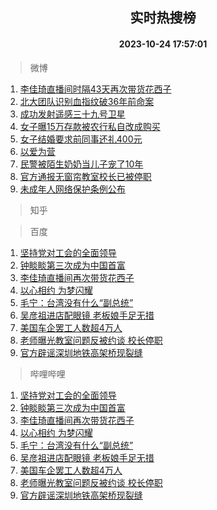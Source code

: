 <div align="center"><h2>实时热搜榜</h2><h4>2023-10-24 17:57:01</h4></div>

> 微博  

1. [李佳琦直播间时隔43天再次带货花西子](https://s.weibo.com/weibo?q=%23%E6%9D%8E%E4%BD%B3%E7%90%A6%E7%9B%B4%E6%92%AD%E9%97%B4%E6%97%B6%E9%9A%9443%E5%A4%A9%E5%86%8D%E6%AC%A1%E5%B8%A6%E8%B4%A7%E8%8A%B1%E8%A5%BF%E5%AD%90%23&t=31&band_rank=1&Refer=top)<br />
2. [北大团队识别血指纹破36年前命案](https://s.weibo.com/weibo?q=%23%E5%8C%97%E5%A4%A7%E5%9B%A2%E9%98%9F%E8%AF%86%E5%88%AB%E8%A1%80%E6%8C%87%E7%BA%B9%E7%A0%B436%E5%B9%B4%E5%89%8D%E5%91%BD%E6%A1%88%23&t=31&band_rank=2&Refer=top)<br />
3. [成功发射遥感三十九号卫星](https://s.weibo.com/weibo?q=%23%E6%88%90%E5%8A%9F%E5%8F%91%E5%B0%84%E9%81%A5%E6%84%9F%E4%B8%89%E5%8D%81%E4%B9%9D%E5%8F%B7%E5%8D%AB%E6%98%9F%23&t=31&band_rank=3&Refer=top)<br />
4. [女子曝15万存款被农行私自改成购买](https://s.weibo.com/weibo?q=%23%E5%A5%B3%E5%AD%90%E6%9B%9D15%E4%B8%87%E5%AD%98%E6%AC%BE%E8%A2%AB%E5%86%9C%E8%A1%8C%E7%A7%81%E8%87%AA%E6%94%B9%E6%88%90%E8%B4%AD%E4%B9%B0%23&t=31&band_rank=4&Refer=top)<br />
5. [女子结婚要求前同事还礼400元](https://s.weibo.com/weibo?q=%23%E5%A5%B3%E5%AD%90%E7%BB%93%E5%A9%9A%E8%A6%81%E6%B1%82%E5%89%8D%E5%90%8C%E4%BA%8B%E8%BF%98%E7%A4%BC400%E5%85%83%23&t=31&band_rank=5&Refer=top)<br />
6. [以爱为营](https://s.weibo.com/weibo?q=%E4%BB%A5%E7%88%B1%E4%B8%BA%E8%90%A5&t=31&band_rank=6&Refer=top)<br />
7. [民警被陌生奶奶当儿子宠了10年](https://s.weibo.com/weibo?q=%23%E6%B0%91%E8%AD%A6%E8%A2%AB%E9%99%8C%E7%94%9F%E5%A5%B6%E5%A5%B6%E5%BD%93%E5%84%BF%E5%AD%90%E5%AE%A0%E4%BA%8610%E5%B9%B4%23&t=31&band_rank=7&Refer=top)<br />
8. [官方通报无窗帘教室校长已被停职](https://s.weibo.com/weibo?q=%23%E5%AE%98%E6%96%B9%E9%80%9A%E6%8A%A5%E6%97%A0%E7%AA%97%E5%B8%98%E6%95%99%E5%AE%A4%E6%A0%A1%E9%95%BF%E5%B7%B2%E8%A2%AB%E5%81%9C%E8%81%8C%23&t=31&band_rank=8&Refer=top)<br />
9. [未成年人网络保护条例公布](https://s.weibo.com/weibo?q=%23%E6%9C%AA%E6%88%90%E5%B9%B4%E4%BA%BA%E7%BD%91%E7%BB%9C%E4%BF%9D%E6%8A%A4%E6%9D%A1%E4%BE%8B%E5%85%AC%E5%B8%83%23&t=31&band_rank=9&Refer=top)<br />

> 知乎  


> 百度  

1. [坚持党对工会的全面领导](https://www.baidu.com/s?wd=%E5%9D%9A%E6%8C%81%E5%85%9A%E5%AF%B9%E5%B7%A5%E4%BC%9A%E7%9A%84%E5%85%A8%E9%9D%A2%E9%A2%86%E5%AF%BC&sa=fyb_news&rsv_dl=fyb_news)<br />
2. [钟睒睒第三次成为中国首富](https://www.baidu.com/s?wd=%E9%92%9F%E7%9D%92%E7%9D%92%E7%AC%AC%E4%B8%89%E6%AC%A1%E6%88%90%E4%B8%BA%E4%B8%AD%E5%9B%BD%E9%A6%96%E5%AF%8C&sa=fyb_news&rsv_dl=fyb_news)<br />
3. [李佳琦直播间再次带货花西子](https://www.baidu.com/s?wd=%E6%9D%8E%E4%BD%B3%E7%90%A6%E7%9B%B4%E6%92%AD%E9%97%B4%E5%86%8D%E6%AC%A1%E5%B8%A6%E8%B4%A7%E8%8A%B1%E8%A5%BF%E5%AD%90&sa=fyb_news&rsv_dl=fyb_news)<br />
4. [以心相约 为梦闪耀](https://www.baidu.com/s?wd=%E4%BB%A5%E5%BF%83%E7%9B%B8%E7%BA%A6+%E4%B8%BA%E6%A2%A6%E9%97%AA%E8%80%80&sa=fyb_news&rsv_dl=fyb_news)<br />
5. [毛宁：台湾没有什么“副总统”](https://www.baidu.com/s?wd=%E6%AF%9B%E5%AE%81%EF%BC%9A%E5%8F%B0%E6%B9%BE%E6%B2%A1%E6%9C%89%E4%BB%80%E4%B9%88%E2%80%9C%E5%89%AF%E6%80%BB%E7%BB%9F%E2%80%9D&sa=fyb_news&rsv_dl=fyb_news)<br />
6. [吴彦祖进店配眼镜 老板娘手足无措](https://www.baidu.com/s?wd=%E5%90%B4%E5%BD%A6%E7%A5%96%E8%BF%9B%E5%BA%97%E9%85%8D%E7%9C%BC%E9%95%9C+%E8%80%81%E6%9D%BF%E5%A8%98%E6%89%8B%E8%B6%B3%E6%97%A0%E6%8E%AA&sa=fyb_news&rsv_dl=fyb_news)<br />
7. [美国车企罢工人数超4万人](https://www.baidu.com/s?wd=%E7%BE%8E%E5%9B%BD%E8%BD%A6%E4%BC%81%E7%BD%A2%E5%B7%A5%E4%BA%BA%E6%95%B0%E8%B6%854%E4%B8%87%E4%BA%BA&sa=fyb_news&rsv_dl=fyb_news)<br />
8. [老师曝光教室问题反被约谈 校长停职](https://www.baidu.com/s?wd=%E8%80%81%E5%B8%88%E6%9B%9D%E5%85%89%E6%95%99%E5%AE%A4%E9%97%AE%E9%A2%98%E5%8F%8D%E8%A2%AB%E7%BA%A6%E8%B0%88+%E6%A0%A1%E9%95%BF%E5%81%9C%E8%81%8C&sa=fyb_news&rsv_dl=fyb_news)<br />
9. [官方辟谣深圳地铁高架桥现裂缝](https://www.baidu.com/s?wd=%E5%AE%98%E6%96%B9%E8%BE%9F%E8%B0%A3%E6%B7%B1%E5%9C%B3%E5%9C%B0%E9%93%81%E9%AB%98%E6%9E%B6%E6%A1%A5%E7%8E%B0%E8%A3%82%E7%BC%9D&sa=fyb_news&rsv_dl=fyb_news)<br />

> 哔哩哔哩  

1. [坚持党对工会的全面领导](https://www.baidu.com/s?wd=%E5%9D%9A%E6%8C%81%E5%85%9A%E5%AF%B9%E5%B7%A5%E4%BC%9A%E7%9A%84%E5%85%A8%E9%9D%A2%E9%A2%86%E5%AF%BC&sa=fyb_news&rsv_dl=fyb_news)<br />
2. [钟睒睒第三次成为中国首富](https://www.baidu.com/s?wd=%E9%92%9F%E7%9D%92%E7%9D%92%E7%AC%AC%E4%B8%89%E6%AC%A1%E6%88%90%E4%B8%BA%E4%B8%AD%E5%9B%BD%E9%A6%96%E5%AF%8C&sa=fyb_news&rsv_dl=fyb_news)<br />
3. [李佳琦直播间再次带货花西子](https://www.baidu.com/s?wd=%E6%9D%8E%E4%BD%B3%E7%90%A6%E7%9B%B4%E6%92%AD%E9%97%B4%E5%86%8D%E6%AC%A1%E5%B8%A6%E8%B4%A7%E8%8A%B1%E8%A5%BF%E5%AD%90&sa=fyb_news&rsv_dl=fyb_news)<br />
4. [以心相约 为梦闪耀](https://www.baidu.com/s?wd=%E4%BB%A5%E5%BF%83%E7%9B%B8%E7%BA%A6+%E4%B8%BA%E6%A2%A6%E9%97%AA%E8%80%80&sa=fyb_news&rsv_dl=fyb_news)<br />
5. [毛宁：台湾没有什么“副总统”](https://www.baidu.com/s?wd=%E6%AF%9B%E5%AE%81%EF%BC%9A%E5%8F%B0%E6%B9%BE%E6%B2%A1%E6%9C%89%E4%BB%80%E4%B9%88%E2%80%9C%E5%89%AF%E6%80%BB%E7%BB%9F%E2%80%9D&sa=fyb_news&rsv_dl=fyb_news)<br />
6. [吴彦祖进店配眼镜 老板娘手足无措](https://www.baidu.com/s?wd=%E5%90%B4%E5%BD%A6%E7%A5%96%E8%BF%9B%E5%BA%97%E9%85%8D%E7%9C%BC%E9%95%9C+%E8%80%81%E6%9D%BF%E5%A8%98%E6%89%8B%E8%B6%B3%E6%97%A0%E6%8E%AA&sa=fyb_news&rsv_dl=fyb_news)<br />
7. [美国车企罢工人数超4万人](https://www.baidu.com/s?wd=%E7%BE%8E%E5%9B%BD%E8%BD%A6%E4%BC%81%E7%BD%A2%E5%B7%A5%E4%BA%BA%E6%95%B0%E8%B6%854%E4%B8%87%E4%BA%BA&sa=fyb_news&rsv_dl=fyb_news)<br />
8. [老师曝光教室问题反被约谈 校长停职](https://www.baidu.com/s?wd=%E8%80%81%E5%B8%88%E6%9B%9D%E5%85%89%E6%95%99%E5%AE%A4%E9%97%AE%E9%A2%98%E5%8F%8D%E8%A2%AB%E7%BA%A6%E8%B0%88+%E6%A0%A1%E9%95%BF%E5%81%9C%E8%81%8C&sa=fyb_news&rsv_dl=fyb_news)<br />
9. [官方辟谣深圳地铁高架桥现裂缝](https://www.baidu.com/s?wd=%E5%AE%98%E6%96%B9%E8%BE%9F%E8%B0%A3%E6%B7%B1%E5%9C%B3%E5%9C%B0%E9%93%81%E9%AB%98%E6%9E%B6%E6%A1%A5%E7%8E%B0%E8%A3%82%E7%BC%9D&sa=fyb_news&rsv_dl=fyb_news)<br />
